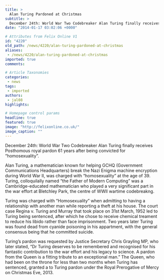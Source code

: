 ```yaml
---
title: >
  Alan Turing Pardoned at Christmas
subtitle: >
  December 24th: World War Two Codebreaker Alan Turing finally receives Posthomous royal pardon 61 years after being convicted for “homosexuality”.
date: "2014-01-17 03:02:06 +0000"

# Attributes from Felix Online V1
id: "4220"
old_path: /news/4220/alan-turing-pardoned-at-christmas
aliases:
 - /news/4220/alan-turing-pardoned-at-christmas
imported: true
comments:

# Article Taxonomies
categories:
 - news
tags:
 - imported
authors:
 - jal08
highlights:

# Homepage control params
headline: true
featured: true
image: "http://felixonline.co.uk/"
image_caption: ""
---
```


December 24th: World War Two Codebreaker Alan Turing finally receives Posthomous royal pardon 61 years after being convicted for “homosexuality”.

Alan Turing, a mathematician known for helping GCHQ (Government Communications Headquarters) break the Nazi Enigma machine encryption during World War II, was charged with “homosexuality” at the age of 39. Turing, colloquilally named “the Father of Modern Computing” was a Cambridge-educated mathematician who played a very significant part in the war effort at Bletchley Park, the centre of WWII wartime codebreakng.

Turing was charged with “Homosexuality” when admitting to having a relationship with another man while reporting a theft at his house. The court case Regina v. Turing and Murray that took place on 31st March, 1952 led to Turing being sentenced, after which he chose to receive chemical treament to reduce his libido rather than face imprisonment. Two years later Turing was found dead from cyanide poisoning in his appartment, with the general consensus being that he committed suicide.

Turing’s pardon was requested by Justice Secretary Chris Grayling MP, who later stated, “Dr Turing deserves to be remembered and recognised for his fantastic contribution to the war effort and his legacy to science. A pardon from the Queen is a fitting tribute to an exceptional man.” The Queen, who had been on the throne for less than two months when Turing has sentenced, granted a to Turing pardon under the Royal Prerogative of Mercy on Christmas Eve, 2013.
